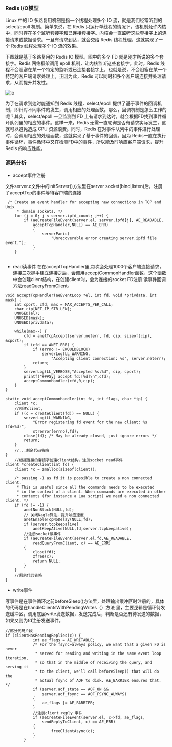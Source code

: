 ### Redis I/O模型

Linux 中的 IO 多路复用机制是指一个线程处理多个 IO 流，就是我们经常听到的 select/epoll 机制。简单来说，在 Redis 只运行单线程的情况下，该机制允许内核中，同时存在多个监听套接字和已连接套接字。内核会一直监听这些套接字上的连接请求或数据请求。一旦有请求到达，就会交给 Redis 线程处理，这就实现了一个 Redis 线程处理多个 IO 流的效果。

下图就是基于多路复用的 Redis IO 模型。图中的多个 FD 就是刚才所说的多个套接字。Redis 网络框架调用 epoll 机制，让内核监听这些套接字。此时，Redis 线程不会阻塞在某一个特定的监听或已连接套接字上，也就是说，不会阻塞在某一个特定的客户端请求处理上。正因为此，Redis 可以同时和多个客户端连接并处理请求，从而提升并发性。

![io](https://github.com/snailshen2014/redis-learning/blob/master/%E7%BD%91%E7%BB%9C%E6%A8%A1%E5%9E%8B/redis-io.jpg)

为了在请求到达时能通知到 Redis 线程，select/epoll 提供了基于事件的回调机制，即针对不同事件的发生，调用相应的处理函数。那么，回调机制是怎么工作的呢？其实，select/epoll 一旦监测到 FD 上有请求到达时，就会根据FD找到事件循环队列里的相应的事件。这样一来，Redis 无需一直轮询是否有请求实际发生，这就可以避免造成 CPU 资源浪费。同时，Redis 在对事件队列中的事件进行处理时，会调用相应的处理函数，这就实现了基于事件的回调。因为 Redis一直在执行事件循环，事件循环中又在检测FD中的事件，所以能及时响应客户端请求，提升 Redis 的响应性能。



### 源码分析



* accept事件注册

文件server.c文件中的initServer()方法里在server socket(bind,listen)后，注册了acceptTcp的事件等待客户端的连接

```
 /* Create an event handler for accepting new connections in TCP and Unix
     * domain sockets. */
    for (j = 0; j < server.ipfd_count; j++) {
        if (aeCreateFileEvent(server.el, server.ipfd[j], AE_READABLE,
            acceptTcpHandler,NULL) == AE_ERR)
            {
                serverPanic(
                    "Unrecoverable error creating server.ipfd file event.");
            }
    }
    
```

* read读事件
在在acceptTcpHandler里,每次会处理1000个客户端连接请求，连接三次握手建立连接之后，会调用acceptCommonHandler函数，这个函数中会创建client结构，在创建client时，会为连接的socket FD注册
读事件回调方法readQueryFromClient。
```
void acceptTcpHandler(aeEventLoop *el, int fd, void *privdata, int mask) {
    int cport, cfd, max = MAX_ACCEPTS_PER_CALL;
    char cip[NET_IP_STR_LEN];
    UNUSED(el);
    UNUSED(mask);
    UNUSED(privdata);

    while(max--) {
        cfd = anetTcpAccept(server.neterr, fd, cip, sizeof(cip), &cport);
        if (cfd == ANET_ERR) {
            if (errno != EWOULDBLOCK)
                serverLog(LL_WARNING,
                    "Accepting client connection: %s", server.neterr);
            return;
        }
        serverLog(LL_VERBOSE,"Accepted %s:%d", cip, cport);
        printf("###Syj accept fd:[%d]\n",cfd);
        acceptCommonHandler(cfd,0,cip);
    }
}

static void acceptCommonHandler(int fd, int flags, char *ip) {
    client *c;
    //创建client,
    if ((c = createClient(fd)) == NULL) {
        serverLog(LL_WARNING,
            "Error registering fd event for the new client: %s (fd=%d)",
            strerror(errno),fd);
        close(fd); /* May be already closed, just ignore errors */
        return;
    }
    //...剩余代码省略
}
    //根据连接的套接字创建client结构，注册socket read事件
client *createClient(int fd) {
    client *c = zmalloc(sizeof(client));

    /* passing -1 as fd it is possible to create a non connected client.
     * This is useful since all the commands needs to be executed
     * in the context of a client. When commands are executed in other
     * contexts (for instance a Lua script) we need a non connected client. */
    if (fd != -1) {
        anetNonBlock(NULL,fd);
        // 关闭Nagle算法，提升响应速度
        anetEnableTcpNoDelay(NULL,fd);
        if (server.tcpkeepalive)
            anetKeepAlive(NULL,fd,server.tcpkeepalive);
        //注册socket读事件
        if (aeCreateFileEvent(server.el,fd,AE_READABLE,
            readQueryFromClient, c) == AE_ERR)
        {
            close(fd);
            zfree(c);
            return NULL;
        }
    }
    //剩余代码省略
}

```

* write事件

写事件是在事件循环之前beforeSleep()方法里，处理输出缓冲区时注册的，具体的代码是在handleClientsWithPendingWrites（）方法
里，主要逻辑是循环待发送缓冲区，调用底层write发送数据，发送完成后，判断是否还有待发送的数据，如果又则为fd注册发送事件。
```
//部分代码片段
if (clientHasPendingReplies(c)) {
            int ae_flags = AE_WRITABLE;
            /* For the fsync=always policy, we want that a given FD is never
             * served for reading and writing in the same event loop iteration,
             * so that in the middle of receiving the query, and serving it
             * to the client, we'll call beforeSleep() that will do the
             * actual fsync of AOF to disk. AE_BARRIER ensures that. */
            if (server.aof_state == AOF_ON &&
                server.aof_fsync == AOF_FSYNC_ALWAYS)
            {
                ae_flags |= AE_BARRIER;
            }
            //注册client reply 事件
            if (aeCreateFileEvent(server.el, c->fd, ae_flags,
                sendReplyToClient, c) == AE_ERR)
            {
                    freeClientAsync(c);
            }
        }

```

  
  

